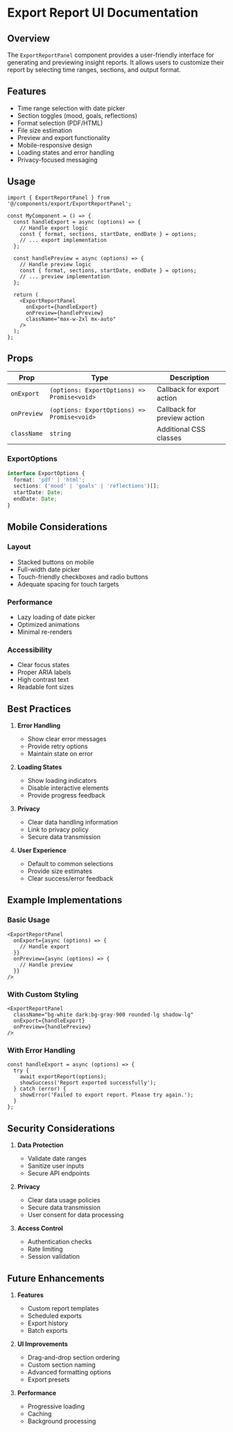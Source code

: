 # Export Report UI Documentation

## Overview
The `ExportReportPanel` component provides a user-friendly interface for generating and previewing insight reports. It allows users to customize their report by selecting time ranges, sections, and output format.

## Features
- Time range selection with date picker
- Section toggles (mood, goals, reflections)
- Format selection (PDF/HTML)
- File size estimation
- Preview and export functionality
- Mobile-responsive design
- Loading states and error handling
- Privacy-focused messaging

## Usage

```tsx
import { ExportReportPanel } from '@/components/export/ExportReportPanel';

const MyComponent = () => {
  const handleExport = async (options) => {
    // Handle export logic
    const { format, sections, startDate, endDate } = options;
    // ... export implementation
  };

  const handlePreview = async (options) => {
    // Handle preview logic
    const { format, sections, startDate, endDate } = options;
    // ... preview implementation
  };

  return (
    <ExportReportPanel
      onExport={handleExport}
      onPreview={handlePreview}
      className="max-w-2xl mx-auto"
    />
  );
};
```

## Props

| Prop | Type | Description |
|------|------|-------------|
| `onExport` | `(options: ExportOptions) => Promise<void>` | Callback for export action |
| `onPreview` | `(options: ExportOptions) => Promise<void>` | Callback for preview action |
| `className` | `string` | Additional CSS classes |

### ExportOptions
```typescript
interface ExportOptions {
  format: 'pdf' | 'html';
  sections: ('mood' | 'goals' | 'reflections')[];
  startDate: Date;
  endDate: Date;
}
```

## Mobile Considerations

### Layout
- Stacked buttons on mobile
- Full-width date picker
- Touch-friendly checkboxes and radio buttons
- Adequate spacing for touch targets

### Performance
- Lazy loading of date picker
- Optimized animations
- Minimal re-renders

### Accessibility
- Clear focus states
- Proper ARIA labels
- High contrast text
- Readable font sizes

## Best Practices

1. **Error Handling**
   - Show clear error messages
   - Provide retry options
   - Maintain state on error

2. **Loading States**
   - Show loading indicators
   - Disable interactive elements
   - Provide progress feedback

3. **Privacy**
   - Clear data handling information
   - Link to privacy policy
   - Secure data transmission

4. **User Experience**
   - Default to common selections
   - Provide size estimates
   - Clear success/error feedback

## Example Implementations

### Basic Usage
```tsx
<ExportReportPanel
  onExport={async (options) => {
    // Handle export
  }}
  onPreview={async (options) => {
    // Handle preview
  }}
/>
```

### With Custom Styling
```tsx
<ExportReportPanel
  className="bg-white dark:bg-gray-900 rounded-lg shadow-lg"
  onExport={handleExport}
  onPreview={handlePreview}
/>
```

### With Error Handling
```tsx
const handleExport = async (options) => {
  try {
    await exportReport(options);
    showSuccess('Report exported successfully');
  } catch (error) {
    showError('Failed to export report. Please try again.');
  }
};
```

## Security Considerations

1. **Data Protection**
   - Validate date ranges
   - Sanitize user inputs
   - Secure API endpoints

2. **Privacy**
   - Clear data usage policies
   - Secure data transmission
   - User consent for data processing

3. **Access Control**
   - Authentication checks
   - Rate limiting
   - Session validation

## Future Enhancements

1. **Features**
   - Custom report templates
   - Scheduled exports
   - Export history
   - Batch exports

2. **UI Improvements**
   - Drag-and-drop section ordering
   - Custom section naming
   - Advanced formatting options
   - Export presets

3. **Performance**
   - Progressive loading
   - Caching
   - Background processing 